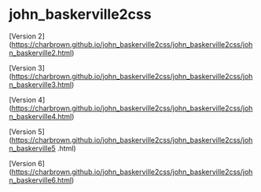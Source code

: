 # john_baskerville2css

[Version 2] (https://charbrown.github.io/john_baskerville2css/john_baskerville2css/john_baskerville2.html)

[Version 3] (https://charbrown.github.io/john_baskerville2css/john_baskerville2css/john_baskerville3.html)

[Version 4] (https://charbrown.github.io/john_baskerville2css/john_baskerville2css/john_baskerville4.html)

[Version 5] (https://charbrown.github.io/john_baskerville2css/john_baskerville2css/john_baskerville5 .html)

[Version 6] (https://charbrown.github.io/john_baskerville2css/john_baskerville2css/john_baskerville6.html)
